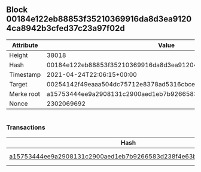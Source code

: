 ## Block 00184e122eb88853f35210369916da8d3ea91204ca8942b3cfed37c23a97f02d

Attribute | Value
--- | ---
Height | 38018
Hash | 00184e122eb88853f35210369916da8d3ea91204ca8942b3cfed37c23a97f02d
Timestamp | 2021-04-24T22:06:15+00:00
Target | 00254142f49eaaa504dc75712e8378ad5316cbcead634704b3734b6271167cc4
Merke root | a15753444ee9a2908131c2900aed1eb7b9266583d238f4e63b4bf4b354c1ea38
Nonce | 2302069692

```

```

### Transactions

Hash | Amount
--- | ---
[a15753444ee9a2908131c2900aed1eb7b9266583d238f4e63b4bf4b354c1ea38](a15753444ee9a2908131c2900aed1eb7b9266583d238f4e63b4bf4b354c1ea38.md) | 10.00000000 SKEPTI 
